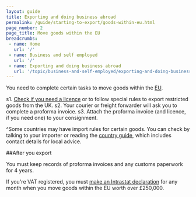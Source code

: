 ```yaml
---
layout: guide
title: Exporting and doing business abroad 
permalink: /guide/starting-to-export/goods-within-eu.html
page_number: 2
page_title: Move goods within the EU
breadcrumbs:
 - name: Home
   url: '/'
 - name: Business and self employed
   url: '/'
 - name: Exporting and doing business abroad
   url: '/topic/business-and-self-employed/exporting-and-doing-business-abroad.html'   
---
```


You need to complete certain tasks to move goods within the [EU](/eu-eea).

s1. [Check if you need a licence](/guide/starting-to-export/export-licences.html) or to follow special rules to export restricted goods from the UK.
s2. Your courier or freight forwarder will ask you to complete a proforma invoice. 
s3. Attach the proforma invoice (and licence, if you need one) to your consignment.

^Some countries may have import rules for certain goods. You can check by talking to your importer or reading the [country guide](https://www.gov.uk/government/collections/exporting-country-guides), which includes contact details for local advice.

##After you export

You must keep records of proforma invoices and any customs paperwork for 4 years.

If you're VAT registered, you must [make an Intrastat declaration](/guide/report-moved-goods-intrastat/when-you-must-register.html) for any month when you move goods within the EU worth over £250,000.
